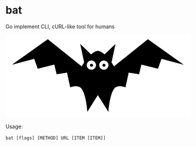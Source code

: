 # bat
Go implement CLI, cURL-like tool for humans

![](images/logo.png)

Usage:

	bat [flags] [METHOD] URL [ITEM [ITEM]]